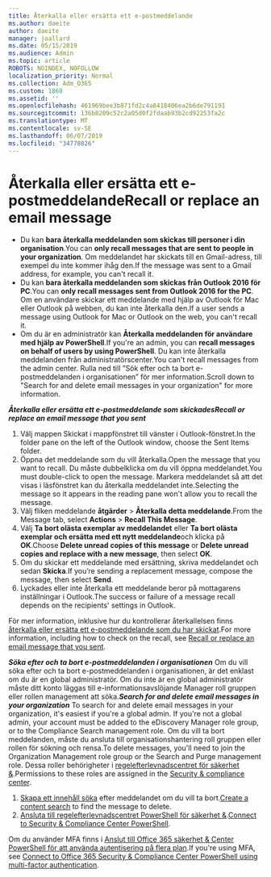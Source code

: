 ```yaml
---
title: Återkalla eller ersätta ett e-postmeddelande
ms.author: daeite
author: daeite
manager: joallard
ms.date: 05/15/2019
ms.audience: Admin
ms.topic: article
ROBOTS: NOINDEX, NOFOLLOW
localization_priority: Normal
ms.collection: Adm_O365
ms.custom: 1860
ms.assetid: ''
ms.openlocfilehash: 461969bee3b871fd2c4a8418406ea2b6de791191
ms.sourcegitcommit: 136b8209c52c2a05d0f2fdaab93b2cd92253fa2c
ms.translationtype: MT
ms.contentlocale: sv-SE
ms.lasthandoff: 06/07/2019
ms.locfileid: "34770826"
---
```

# <a name="recall-or-replace-an-email-message"></a><span data-ttu-id="ac71c-102">Återkalla eller ersätta ett e-postmeddelande</span><span class="sxs-lookup"><span data-stu-id="ac71c-102">Recall or replace an email message</span></span>

- <span data-ttu-id="ac71c-103">Du kan **bara återkalla meddelanden som skickas till personer i din organisation**.</span><span class="sxs-lookup"><span data-stu-id="ac71c-103">You can **only recall messages that are sent to people in your organization**.</span></span> <span data-ttu-id="ac71c-104">Om meddelandet har skickats till en Gmail-adress, till exempel du inte kommer ihåg den.</span><span class="sxs-lookup"><span data-stu-id="ac71c-104">If the message was sent to a Gmail address, for example, you can't recall it.</span></span>
- <span data-ttu-id="ac71c-105">Du kan **bara återkalla meddelanden som skickas från Outlook 2016 för PC**.</span><span class="sxs-lookup"><span data-stu-id="ac71c-105">You can **only recall messages sent from Outlook 2016 for the PC**.</span></span> <span data-ttu-id="ac71c-106">Om en användare skickar ett meddelande med hjälp av Outlook för Mac eller Outlook på webben, du kan inte återkalla den.</span><span class="sxs-lookup"><span data-stu-id="ac71c-106">If a user sends a message using Outlook for Mac or Outlook on the web, you can't recall it.</span></span>
- <span data-ttu-id="ac71c-107">Om du är en administratör kan **Återkalla meddelanden för användare med hjälp av PowerShell**.</span><span class="sxs-lookup"><span data-stu-id="ac71c-107">If you're an admin, you can **recall messages on behalf of users by using PowerShell**.</span></span> <span data-ttu-id="ac71c-108">Du kan inte återkalla meddelanden från administratörscenter.</span><span class="sxs-lookup"><span data-stu-id="ac71c-108">You can't recall messages from the admin center.</span></span> <span data-ttu-id="ac71c-109">Rulla ned till ”Sök efter och ta bort e-postmeddelanden i organisationen” för mer information.</span><span class="sxs-lookup"><span data-stu-id="ac71c-109">Scroll down to "Search for and delete email messages in your organization" for more information.</span></span>

<span data-ttu-id="ac71c-110">***Återkalla eller ersätta ett e-postmeddelande som skickades***</span><span class="sxs-lookup"><span data-stu-id="ac71c-110">***Recall or replace an email message that you sent***</span></span>
1. <span data-ttu-id="ac71c-111">Välj mappen Skickat i mappfönstret till vänster i Outlook-fönstret.</span><span class="sxs-lookup"><span data-stu-id="ac71c-111">In the folder pane on the left of the Outlook window, choose the Sent Items folder.</span></span>
2. <span data-ttu-id="ac71c-112">Öppna det meddelande som du vill återkalla.</span><span class="sxs-lookup"><span data-stu-id="ac71c-112">Open the message that you want to recall.</span></span> <span data-ttu-id="ac71c-113">Du måste dubbelklicka om du vill öppna meddelandet.</span><span class="sxs-lookup"><span data-stu-id="ac71c-113">You must double-click to open the message.</span></span> <span data-ttu-id="ac71c-114">Markera meddelandet så att det visas i läsfönstret kan du återkalla meddelandet inte.</span><span class="sxs-lookup"><span data-stu-id="ac71c-114">Selecting the message so it appears in the reading pane won't allow you to recall the message.</span></span>
3. <span data-ttu-id="ac71c-115">Välj fliken meddelande **åtgärder** > **Återkalla detta meddelande**.</span><span class="sxs-lookup"><span data-stu-id="ac71c-115">From the Message tab, select **Actions** > **Recall This Message**.</span></span>
4. <span data-ttu-id="ac71c-116">Välj **Ta bort olästa exemplar av meddelandet** eller **Ta bort olästa exemplar och ersätta med ett nytt meddelande**och klicka på **OK**.</span><span class="sxs-lookup"><span data-stu-id="ac71c-116">Choose **Delete unread copies of this message** or **Delete unread copies and replace with a new message**, then select **OK**.</span></span>
5. <span data-ttu-id="ac71c-117">Om du skickar ett meddelande med ersättning, skriva meddelandet och sedan **Skicka**.</span><span class="sxs-lookup"><span data-stu-id="ac71c-117">If you’re sending a replacement message, compose the message, then select **Send**.</span></span>
6. <span data-ttu-id="ac71c-118">Lyckades eller inte återkalla ett meddelande beror på mottagarens inställningar i Outlook.</span><span class="sxs-lookup"><span data-stu-id="ac71c-118">The success or failure of a message recall depends on the recipients' settings in Outlook.</span></span> 

<span data-ttu-id="ac71c-119">För mer information, inklusive hur du kontrollerar återkallelsen finns [återkalla eller ersätta ett e-postmeddelande som du har skickat](https://support.office.com/article/35027f88-d655-4554-b4f8-6c0729a723a0).</span><span class="sxs-lookup"><span data-stu-id="ac71c-119">For more information, including how to check on the recall, see [Recall or replace an email message that you sent](https://support.office.com/article/35027f88-d655-4554-b4f8-6c0729a723a0).</span></span>

<span data-ttu-id="ac71c-120">***Söka efter och ta bort e-postmeddelanden i organisationen*** Om du vill söka efter och ta bort e-postmeddelanden i organisationen, är det enklast om du är en global administratör. Om du inte är en global administratör måste ditt konto läggas till e-informationsavslöjande Manager roll gruppen eller rollen management att söka.</span><span class="sxs-lookup"><span data-stu-id="ac71c-120">***Search for and delete email messages in your organization*** To search for and delete email messages in your organization, it's easiest if you're a global admin. If you're not a global admin, your account must be added to the eDiscovery Manager role group, or to the Compliance Search management role.</span></span> <span data-ttu-id="ac71c-121">Om du vill ta bort meddelanden, måste du ansluta till organisationshantering roll gruppen eller rollen för sökning och rensa.</span><span class="sxs-lookup"><span data-stu-id="ac71c-121">To delete messages, you'll need to join the Organization Management role group or the Search and Purge management role.</span></span> <span data-ttu-id="ac71c-122">Dessa roller behörigheter i [regelefterlevnadscentret för säkerhet &](https://protection.office.com/).</span><span class="sxs-lookup"><span data-stu-id="ac71c-122">Permissions to these roles are assigned in the [Security & compliance center](https://protection.office.com/).</span></span>

1. <span data-ttu-id="ac71c-123">[Skapa ett innehåll söka](https://docs.microsoft.com/office365/securitycompliance/content-search) efter meddelandet om du vill ta bort.</span><span class="sxs-lookup"><span data-stu-id="ac71c-123">[Create a content search](https://docs.microsoft.com/office365/securitycompliance/content-search) to find the message to delete.</span></span>
2. <span data-ttu-id="ac71c-124">[Ansluta till regelefterlevnadscentret PowerShell för säkerhet &](https://docs.microsoft.com/powershell/exchange/office-365-scc/connect-to-scc-powershell/connect-to-scc-powershell?view=exchange-ps).</span><span class="sxs-lookup"><span data-stu-id="ac71c-124">[Connect to Security & Compliance Center PowerShell](https://docs.microsoft.com/powershell/exchange/office-365-scc/connect-to-scc-powershell/connect-to-scc-powershell?view=exchange-ps).</span></span> 

<span data-ttu-id="ac71c-125">Om du använder MFA finns i [Anslut till Office 365 säkerhet & Center PowerShell för att använda autentisering på flera plan](https://docs.microsoft.com/powershell/exchange/office-365-scc/connect-to-scc-powershell/mfa-connect-to-scc-powershell?view=exchange-ps).</span><span class="sxs-lookup"><span data-stu-id="ac71c-125">If you're using MFA, see [Connect to Office 365 Security & Compliance Center PowerShell using multi-factor authentication](https://docs.microsoft.com/powershell/exchange/office-365-scc/connect-to-scc-powershell/mfa-connect-to-scc-powershell?view=exchange-ps).</span></span> 